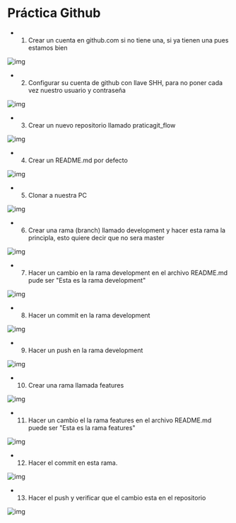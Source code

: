 # Práctica Github

* 1. Crear un cuenta en github.com si no tiene una, si ya tienen una pues estamos bien

![img](https://i.imgur.com/vUzaPUk.png)

* 2. Configurar su cuenta de github con llave SHH, para no poner cada vez nuestro usuario y contraseña

![img](https://i.imgur.com/lwjqmxR.png)

* 3. Crear un nuevo repositorio llamado praticagit_flow

![img](https://i.imgur.com/sNuOt8R.png)

* 4. Crear un README.md por defecto

![img](blob:https://imgur.com/880c66cc-8228-4e6a-bc64-4ed6c0323863)

* 5. Clonar a nuestra PC

![img](https://i.imgur.com/hqXld1b.png)

* 6. Crear una rama (branch) llamado development y hacer esta rama la principla, esto quiere decir que no sera master

![img](https://i.imgur.com/yjhoq0J.png)

* 7. Hacer un cambio en la rama development en el  archivo README.md pude ser "Esta es la rama development"

![img](https://i.imgur.com/0s6jc7h.png)

* 8. Hacer un commit en la rama development

![img](https://i.imgur.com/Osy3I5o.png)

* 9. Hacer un push en la rama development

![img](https://i.imgur.com/Ei7xMrn.png)

* 10. Crear  una rama llamada features

![img](https://i.imgur.com/BvCCTFs.png)

* 11. Hacer un cambio el la rama features en el archivo README.md puede ser "Esta es la rama features"

![img](https://i.imgur.com/UBtUOXA.png)

* 12. Hacer el commit en esta rama.

![img](https://i.imgur.com/ylqXXt9.png)

* 13. Hacer el push y verificar que el cambio esta en el repositorio

![img](https://i.imgur.com/Z1in3EG.png)
